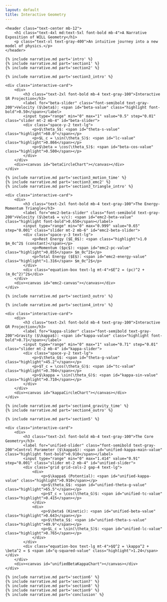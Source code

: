 ```yaml
---
layout: default
title: Interactive Geometry
---
```


<style>
    /* Styles for interactive cards, sliders, and text formatting.
      FIX: Added 'white-space: normal' and 'word-wrap: break-word' to p, li elements
      to fix the unreadable blocky text issue.
    */
    .interactive-card {
        background-color: #1f2937;
        border: 1px solid #374151;
        border-radius: 0.75rem;
        padding: 1.5rem;
        margin: 2rem 0;
        display: grid;
        grid-template-columns: 1fr;
        gap: 1.5rem;
        align-items: center;
    }
    @media (min-width: 768px) {
        .interactive-card {
            grid-template-columns: 1fr 1fr;
        }
    }

    /* Text formatting fix */
    main p, main li {
        white-space: normal !important;
        word-wrap: break-word !important;
        line-height: 1.75;
    }

    .highlight { color: #6ee7b7; }
    .slider {
        width: 100%;
        -webkit-appearance: none;
        height: 8px;
        background: #4b5563;
        border-radius: 5px;
        outline: none;
    }
    .slider::-webkit-slider-thumb {
        -webkit-appearance: none;
        appearance: none;
        width: 20px;
        height: 20px;
        background: #60a5fa;
        cursor: pointer;
        border-radius: 50%;
    }
    .slider::-moz-range-thumb {
        width: 20px;
        height: 20px;
        background: #60a5fa;
        cursor: pointer;
        border-radius: 50%;
    }
    .equation-box {
        background-color: #111827;
        padding: 0.75rem 1rem;
        border-radius: 0.5rem;
        margin-top: 1rem;
        text-align: center;
        font-family: monospace;
    }
</style>

<main class="max-w-4xl mx-auto p-4 sm:p-6 lg:p-8">

    <header class="text-center mb-12">
        <h1 class="text-4xl md:text-5xl font-bold mb-4">A Narrative Exposition of WILL Geometry</h1>
        <p class="text-xl text-gray-400">An intuitive journey into a new model of physics.</p>
    </header>

    {% include narrative.md part='intro' %}
    {% include narrative.md part='section1' %}
    {% include narrative.md part='section2' %}
    
    {% include narrative.md part='section3_intro' %}

    <div class="interactive-card">
        <div>
            <h3 class="text-2xl font-bold mb-4 text-gray-100">Interactive SR Projection</h3>
            <label for="beta-slider" class="font-semibold text-gray-200">Velocity ($\beta$): <span id="beta-value" class="highlight font-bold">0.50</span></label>
            <input type="range" min="0" max="1" value="0.5" step="0.01" class="slider mt-2 mb-4" id="beta-slider">
            <div class="space-y-2 text-lg">
                <p>$\theta_S$: <span id="theta-s-value" class="highlight">60.0°</span></p>
                <p>$L_c = \sin(\theta_S)$: <span id="lc-value" class="highlight">0.866</span></p>
                <p>$\beta = \cos(\theta_S)$: <span id="beta-cos-value" class="highlight">0.500</span></p>
            </div>
        </div>
        <div><canvas id="betaCircleChart"></canvas></div>
    </div>

    {% include narrative.md part='section3_motion_time' %}
    {% include narrative.md part='section3_emc2' %}
    {% include narrative.md part='section3_triangle_intro' %}

    <div class="interactive-card">
        <div>
            <h3 class="text-2xl font-bold mb-4 text-gray-100">The Energy-Momentum Triangle</h3>
            <label for="emc2-beta-slider" class="font-semibold text-gray-200">Velocity ($\beta$ = v/c): <span id="emc2-beta-value" class="highlight font-bold">0.650</span></label>
            <input type="range" min="0" max="0.999" value="0.65" step="0.001" class="slider mt-2 mb-6" id="emc2-beta-slider">
            <div class="space-y-3 text-lg">
                <p>Rest Energy ($E_0$): <span class="highlight">1.0 $m_0c^2$ (constant)</span></p>
                <p>Momentum ($pc$): <span id="emc2-pc-value" class="highlight">0.855</span> $m_0c^2$</p>
                <p>Total Energy ($E$): <span id="emc2-energy-value" class="highlight">1.316</span> $m_0c^2$</p>
            </div>
            <div class="equation-box text-lg mt-4">$E^2 = (pc)^2 + (m_0c^2)^2$</div>
        </div>
        <div><canvas id="emc2-canvas"></canvas></div>
    </div>

    {% include narrative.md part='section3_outro' %}

    {% include narrative.md part='section4_intro' %}

    <div class="interactive-card">
        <div>
            <h3 class="text-2xl font-bold mb-4 text-gray-100">Interactive GR Projection</h3>
            <label for="kappa-slider" class="font-semibold text-gray-200">Gravity ($\kappa$): <span id="kappa-value" class="highlight font-bold">0.71</span></label>
            <input type="range" min="0" max="1" value="0.71" step="0.01" class="slider mt-2 mb-4" id="kappa-slider">
            <div class="space-y-2 text-lg">
                <p>$\theta_G$: <span id="theta-g-value" class="highlight">45.2°</span></p>
                <p>$T_c = \cos(\theta_G)$: <span id="tc-value" class="highlight">0.704</span></p>
                <p>$\kappa = \sin(\theta_G)$: <span id="kappa-sin-value" class="highlight">0.710</span></p>
            </div>
        </div>
        <div><canvas id="kappaCircleChart"></canvas></div>
    </div>

    {% include narrative.md part='section4_gravity_time' %}
    {% include narrative.md part='section4_outro' %}

    {% include narrative.md part='section5' %}

    <div class="interactive-card">
        <div>
            <h3 class="text-2xl font-bold mb-4 text-gray-100">The Core Geometry</h3>
            <label for="unified-slider" class="font-semibold text-gray-200">Control Parameter ($\kappa$): <span id="unified-kappa-main-value" class="highlight font-bold">0.910</span></label>
            <input type="range" min="0" max="1.414" value="0.91" step="0.001" class="slider mt-2 mb-4" id="unified-slider">
            <div class="grid grid-cols-2 gap-4 text-lg">
                <div>
                    <p>$\kappa$ (Potential): <span id="unified-kappa-value" class="highlight">0.910</span></p>
                    <p>$\theta_G$: <span id="unified-theta-g-value" class="highlight">65.5°</span></p>
                    <p>$T_c = \cos(\theta_G)$: <span id="unified-tc-value" class="highlight">0.415</span></p>
                </div>
                <div>
                    <p>$\beta$ (Kinetic): <span id="unified-beta-value" class="highlight">0.643</span></p>
                    <p>$\theta_S$: <span id="unified-theta-s-value" class="highlight">49.9°</span></p>
                    <p>$L_c = \sin(\theta_S)$: <span id="unified-lc-value" class="highlight">0.765</span></p>
                </div>
            </div>
            <div class="equation-box text-lg mt-4">$Q^2 = \kappa^2 + \beta^2 = $ <span id="q-squared-value" class="highlight">1.24</span></div>
        </div>
        <div><canvas id="unifiedBetaKappaChart"></canvas></div>
    </div>
    
    {% include narrative.md part='section6' %}
    {% include narrative.md part='section7' %}
    {% include narrative.md part='section8' %}
    {% include narrative.md part='section9' %}
    {% include narrative.md part='conclusion' %}

</main>

<script src="{{ '/assets/js/will-charts.js' | relative_url }}"></script>
